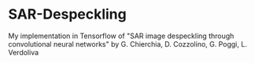 # SAR-Despeckling
My implementation in Tensorflow of "SAR image despeckling through convolutional neural networks" by G. Chierchia, D. Cozzolino, G. Poggi, L. Verdoliva
